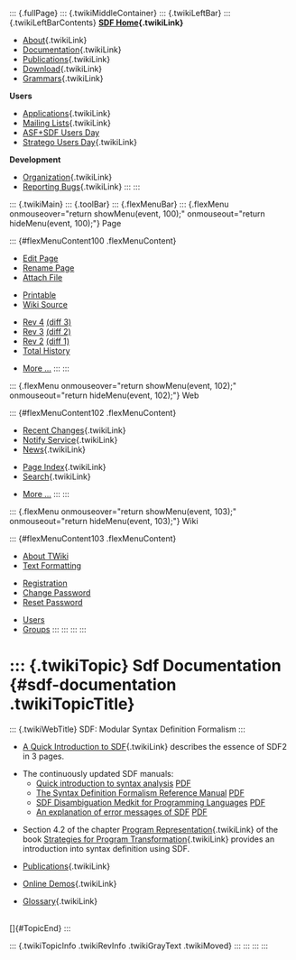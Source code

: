 ::: {.fullPage}
::: {.twikiMiddleContainer}
::: {.twikiLeftBar}
::: {.twikiLeftBarContents}
**[SDF Home](WebHome){.twikiLink}**

-   [About](SdfLanguage){.twikiLink}
-   [Documentation](SdfDocumentation){.twikiLink}
-   [Publications](SdfPublications){.twikiLink}
-   [Download](SdfSoftware){.twikiLink}
-   [Grammars](SdfGrammars){.twikiLink}

**Users**

-   [Applications](SdfApplications){.twikiLink}
-   [Mailing Lists](MailingList){.twikiLink}
-   [ASF+SDF Users
    Day](http://www.cwi.nl/htbin/sen1/twiki/bin/view/SEN1/ASFSDFUsersDay)
-   [Stratego Users Day](../Stratego/StrategoUsersDay){.twikiLink}

**Development**

-   [Organization](SdfDevelopment){.twikiLink}
-   [Reporting Bugs](SdfBugs){.twikiLink}
:::
:::

::: {.twikiMain}
::: {.toolBar}
::: {.flexMenuBar}
::: {.flexMenu onmouseover="return showMenu(event, 100);" onmouseout="return hideMenu(event, 100);"}
Page

::: {#flexMenuContent100 .flexMenuContent}
-   [Edit
    Page](http://www.program-transformation.org/edit/SdfBackup/SdfDocumentation?t=1536827694)
-   [Rename
    Page](http://www.program-transformation.org/rename/SdfBackup/SdfDocumentation)
-   [Attach
    File](http://www.program-transformation.org/attach/SdfBackup/SdfDocumentation)

<!-- -->

-   [Printable](http://www.program-transformation.org/view/SdfBackup/SdfDocumentation?skin=print.pattern)
-   [Wiki
    Source](http://www.program-transformation.org/view/SdfBackup/SdfDocumentation?skin=text&raw=on&contenttype=text/plain)

<!-- -->

-   [Rev
    4](http://www.program-transformation.org/view/SdfBackup/SdfDocumentation?rev=1.4)
    [(diff 3)](http://www.program-transformation.org/rdiff/SdfBackup/SdfDocumentation?rev1=1.4&rev2=1.3)
-   [Rev
    3](http://www.program-transformation.org/view/SdfBackup/SdfDocumentation?rev=1.3)
    [(diff 2)](http://www.program-transformation.org/rdiff/SdfBackup/SdfDocumentation?rev1=1.3&rev2=1.2)
-   [Rev
    2](http://www.program-transformation.org/view/SdfBackup/SdfDocumentation?rev=1.2)
    [(diff 1)](http://www.program-transformation.org/rdiff/SdfBackup/SdfDocumentation?rev1=1.2&rev2=1.1)
-   [Total
    History](http://www.program-transformation.org/rdiff/SdfBackup/SdfDocumentation)

<!-- -->

-   [More
    \...](http://www.program-transformation.org/oops/SdfBackup/SdfDocumentation?template=oopsmore&param1=1.4&param2=1.4)
:::
:::

::: {.flexMenu onmouseover="return showMenu(event, 102);" onmouseout="return hideMenu(event, 102);"}
Web

::: {#flexMenuContent102 .flexMenuContent}
-   [Recent Changes](WebChanges){.twikiLink}
-   [Notify Service](WebNotify){.twikiLink}
-   [News](WebNews){.twikiLink}

<!-- -->

-   [Page Index](WebIndex){.twikiLink}
-   [Search](WebSearch){.twikiLink}

<!-- -->

-   [More
    \...](http://www.program-transformation.org/oops/SdfBackup/SdfDocumentation?template=oopsmore&param1=1.4&param2=1.4)
:::
:::

::: {.flexMenu onmouseover="return showMenu(event, 103);" onmouseout="return hideMenu(event, 103);"}
Wiki

::: {#flexMenuContent103 .flexMenuContent}
-   [About
    TWiki](http://www.program-transformation.org/view/TWiki/WebHome)
-   [Text
    Formatting](http://www.program-transformation.org/view/TWiki/TextFormattingRules)

<!-- -->

-   [Registration](http://www.program-transformation.org/view/TWiki/TWikiRegistration)
-   [Change
    Password](http://www.program-transformation.org/view/TWiki/ChangePassword)
-   [Reset
    Password](http://www.program-transformation.org/view/TWiki/ResetPassword)

<!-- -->

-   [Users](http://www.program-transformation.org/view/Main/TWikiUsers)
-   [Groups](http://www.program-transformation.org/view/Main/TWikiGroups)
:::
:::
:::
:::

::: {.twikiTopic}
Sdf Documentation {#sdf-documentation .twikiTopicTitle}
=================

::: {.twikiWebTitle}
SDF: Modular Syntax Definition Formalism
:::

-   [A Quick Introduction to SDF](AQuickIntroductionToSDF){.twikiLink}
    describes the essence of SDF2 in 3 pages.

<!-- -->

-   The continuously updated SDF manuals:
    -   [Quick introduction to syntax
        analysis](http://homepages.cwi.nl/~daybuild/daily-books/syntax/1-syntax-analysis/syntax-analysis.html)
        [PDF](http://homepages.cwi.nl/~daybuild/daily-books/syntax/1-syntax-analysis/syntax-analysis.pdf)
    -   [The Syntax Definition Formalism Reference
        Manual](http://homepages.cwi.nl/~daybuild/daily-books/syntax/2-sdf/sdf.html)
        [PDF](http://homepages.cwi.nl/~daybuild/daily-books/syntax/2-sdf/sdf.pdf)
    -   [SDF Disambiguation Medkit for Programming
        Languages](http://homepages.cwi.nl/~daybuild/daily-books/syntax/3-sdf-disambiguation/sdf-disambiguation.html)
        [PDF](http://homepages.cwi.nl/~daybuild/daily-books/syntax/3-sdf-disambiguation/sdf-disambiguation.pdf)
    -   [An explanation of error messages of
        SDF](http://homepages.cwi.nl/~daybuild/daily-books/syntax/4-sdf-errors/sdf-errors.html)
        [PDF](http://homepages.cwi.nl/~daybuild/daily-books/syntax/4-sdf-errors/sdf-errors.pdf)

<!-- -->

-   Section 4.2 of the chapter [Program
    Representation](../Book/ChapterProgramRepresentation){.twikiLink} of
    the book [Strategies for Program
    Transformation](../Book/WebHome){.twikiLink} provides an
    introduction into syntax definition using SDF.

<!-- -->

-   [Publications](SdfPublications){.twikiLink}

<!-- -->

-   [Online Demos](SdfDemos){.twikiLink}

<!-- -->

-   [Glossary](SdfGlossary){.twikiLink}

\
[]{#TopicEnd}
:::

::: {.twikiTopicInfo .twikiRevInfo .twikiGrayText .twikiMoved}
:::
:::
:::
:::
